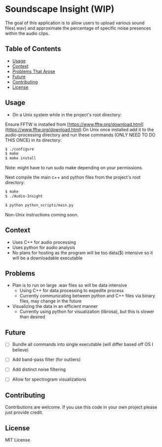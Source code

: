 # Soundscape Insight (WIP)

The goal of this application is to allow users to upload various sound files(.wav) and approximate the percentage of specific noise presences within the audio clips.
## Table of Contents

- [Usage](#usage)
- [Context](#context)
- [Problems That Arose](#problems)
- [Future](#future)
- [Contributing](#contributing)
- [License](#license)


## Usage

* On a Unix system while in the project's root directory:

Ensure FFTW is installed from [https://www.fftw.org/download.html](https://www.fftw.org/download.html)
On Unix once installed add it to the audio-processing directory and run these commands (ONLY NEED TO DO THIS ONCE) in its directory:

``` bash
$ ./configure
$ make
$ make install
```
Note: might have to run sudo make depending on your permissions.

Next compile the main c++ and python files from the project's root directory:
``` bash
$ make
$ ./Audio-Insight

$ python python_scripts/main.py
```

Non-Unix instructions coming soon.
## Context
* Uses C++ for audio processing
* Uses python for audio analysis
* No plans for hosting as the program will be too data($) intensive so it will be a downloadable executable

## Problems
- Plan is to run on large .wav files so will be data intensive
   - Using C++ for data processing to expedite process
   - Currently communicating between python and C++ files via binary files, may change in the future
- Visualizing the data in an efficient manner
   - Currently using python for visualization (librosa), but this is slower than desired

## Future
- [ ] Bundle all commands into single executable (will differ based off OS I believe)
- [ ] Add band-pass filter (for outliers)
- [ ] Add distinct noise filtering
- [ ] Allow for spectrogram visualizations



## Contributing
Contributions are welcome.
If you use this code in your own project please just provide credit.

## License
MIT License